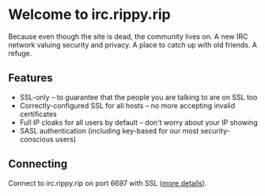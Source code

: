 # Welcome to irc.rippy.rip

Because even though the site is dead, the community lives on. A new IRC network valuing security and privacy. A place to catch up with old friends. A refuge.

## Features

* SSL-only – to guarantee that the people you are talking to are on SSL too
* Correctly-configured SSL for all hosts – no more accepting invalid certificates
* Full IP cloaks for all users by default – don't worry about your IP showing
* SASL authentication (including key-based for our most security-conscious users)

## Connecting

Connect to irc.rippy.rip on port 6697 with SSL ([more details](connecting.md)).
